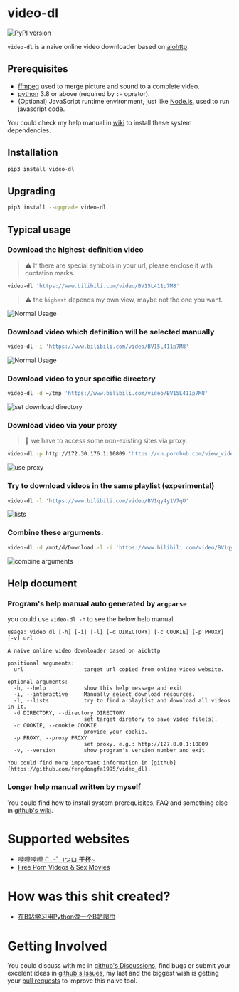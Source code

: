 # video-dl
[![PyPI version](https://img.shields.io/pypi/v/video_dl.svg)](https://pypi.org/project/video-dl/) 

`video-dl` is a naive online video downloader based on [aiohttp](https://docs.aiohttp.org/en/stable/).

## Prerequisites
- [ffmpeg](https://ffmpeg.org/) used to merge picture and sound to a complete video.
- [python](https://www.python.org) 3.8 or above (required by `:=` oprator).
- (Optional) JavaScript runtime environment, just like [Node.js](https://nodejs.org/en/), used to run javascript code.

You could check my help manual in [wiki](https://github.com/fengdongfa1995/video-dl/wiki) to install these system dependencies.

## Installation
```bash
pip3 install video-dl
```

## Upgrading
```bash
pip3 install --upgrade video-dl
```

## Typical usage
### Download the highest-definition video
> :warning: If there are special symbols in your url, please enclose it with quotation marks. 
```bash
video-dl 'https://www.bilibili.com/video/BV15L411p7M8'
```
> :warning: the `highest` depends my own view, maybe not the one you want.

![Normal Usage](https://github.com/fengdongfa1995/video-dl/raw/main/screenshots/normal_usage.gif)
### Download video which definition will be selected manually
```bash
video-dl -i 'https://www.bilibili.com/video/BV15L411p7M8'
```
![Normal Usage](https://github.com/fengdongfa1995/video-dl/raw/main/screenshots/interactive.gif)

### Download video to your specific directory
```bash
video-dl -d ~/tmp 'https://www.bilibili.com/video/BV15L411p7M8'
```
![set download directory](https://github.com/fengdongfa1995/video-dl/raw/main/screenshots/directory.gif)

### Download video via your proxy
> :underage: we have to access some non-existing sites via proxy.
```bash
video-dl -p http://172.30.176.1:10809 'https://cn.pornhub.com/view_video.php?viewkey=ph5c87e70498951'
```
![use proxy](https://github.com/fengdongfa1995/video-dl/raw/main/screenshots/proxy.gif)

### Try to download videos in the same playlist (experimental)
```bash
video-dl -l 'https://www.bilibili.com/video/BV1qy4y1V7qU'
```
![lists](https://github.com/fengdongfa1995/video-dl/raw/main/screenshots/lists.gif)

### Combine these arguments.
```bash
video-dl -d /mnt/d/Download -l -i 'https://www.bilibili.com/video/BV1qy4y1V7qU'
```
![combine arguments](https://github.com/fengdongfa1995/video-dl/raw/main/screenshots/combine.gif)

## Help document
### Program's help manual auto generated by `argparse`
you could use `video-dl -h` to see the below help manual.
```
usage: video_dl [-h] [-i] [-l] [-d DIRECTORY] [-c COOKIE] [-p PROXY] [-v] url

A naive online video downloader based on aiohttp

positional arguments:
  url                   target url copied from online video website.

optional arguments:
  -h, --help            show this help message and exit
  -i, --interactive     Manually select download resources.
  -l, --lists           try to find a playlist and download all videos in it.
  -d DIRECTORY, --directory DIRECTORY
                        set target diretory to save video file(s).
  -c COOKIE, --cookie COOKIE
                        provide your cookie.
  -p PROXY, --proxy PROXY
                        set proxy. e.g.: http://127.0.0.1:10809
  -v, --version         show program's version number and exit

You could find more important information in [github](https://github.com/fengdongfa1995/video_dl).
```

### Longer help manual written by myself
You could find how to install system prerequisites, FAQ and something else in [github's wiki](https://github.com/fengdongfa1995/video-dl/wiki).

# Supported websites
- [哔哩哔哩 (゜-゜)つロ 干杯~](https://www.bilibili.com/)
- [Free Porn Videos & Sex Movies](https://cn.pornhub.com/)

# How was this shit created?
- [在B站学习用Python做一个B站爬虫](https://www.bilibili.com/video/BV1nv411T798/)

# Getting Involved
You could discuss with me in [github's Discussions](https://github.com/fengdongfa1995/video-dl/discussions),
find bugs or submit your excelent ideas in [github's Issues](https://github.com/fengdongfa1995/video-dl/issues),
my last and the biggest wish is getting your [pull requests](https://github.com/fengdongfa1995/video-dl/pulls) to improve this naive tool.
